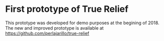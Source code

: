 # First prototype of True Relief

This prototype was developed for demo purposes at the begining of 2018. The new and improved prototype is available at https://github.com/perlajarillo/true-relief

